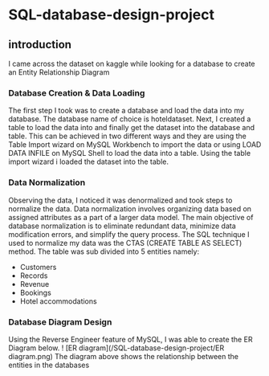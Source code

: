 # SQL-database-design-project
## introduction
I came across the dataset on kaggle while looking for a database to create an Entity Relationship Diagram
### Database Creation & Data Loading
The first step I took was to create a database and load the data into my database. The database name of choice is hoteldataset. Next, I created a table to load the data into and finally get the dataset into the database and table. This can be achieved in two different ways and they are using the Table Import wizard on MySQL Workbench to import the data or using LOAD DATA INFILE on MySQL Shell to load the data into a table. Using the table import wizard i loaded the dataset into the table.

### Data Normalization
Observing the data, I noticed it was denormalized and took steps to normalize the data.
Data normalization involves organizing data based on assigned attributes as a part of a larger data model. The main objective of database normalization is to eliminate redundant data, minimize data modification errors, and simplify the query process. 
The SQL technique I used to normalize my data was the CTAS (CREATE TABLE AS SELECT) method. The table was sub divided into 5 entities namely:
- Customers
- Records 
- Revenue
- Bookings
- Hotel accommodations
### Database Diagram Design
Using the Reverse Engineer feature of MySQL, I was able to create the ER Diagram below.
! [ER diagram](/SQL-database-design-project/ER diagram.png)
The diagram above shows the relationship between the entities in the databases
